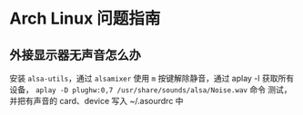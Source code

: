 # Arch Linux 问题指南

## 外接显示器无声音怎么办

安装 `alsa-utils`，通过 `alsamixer` 使用 `m` 按键解除静音，通过 aplay -l 获取所有设备， `aplay -D plughw:0,7 /usr/share/sounds/alsa/Noise.wav` 命令 测试，并把有声音的 card、device 写入 ~/.asourdrc 中
